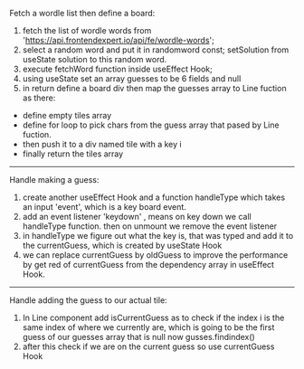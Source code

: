 Fetch a wordle list then define a board:
1. fetch the list of wordle words from   'https://api.frontendexpert.io/api/fe/wordle-words';
2. select a random word and put it in randomword const;
setSolution from useState solution to this random word.
3. execute fetchWord function inside useEffect Hook;
4. using useState set an array guesses to be 6 fields and null
5. in return define a board div then map the guesses array to Line fuction as there:
 * define empty tiles array
 * define for loop to pick chars from the guess array that pased by Line fuction.
 * then push it to a div named tile with a key i
 * finally return the tiles array
-------------------------------
Handle making a guess:
1. create another useEffect Hook and a function handleType which takes an input 'event', which is a key board event.
2. add an event listener 'keydown' , means on key down we call handleType function. then on unmount we remove the event listener 
3. in handleType we figure out what the key is, that was typed and add it to the currentGuess, which is created by useState Hook
4. we can replace currentGuess by oldGuess to improve the performance by get red of currentGuess from the dependency array in useEffect Hook.
--------------------
Handle adding the guess to our actual tile:
1. In Line component add isCurrentGuess as to check if the index i is the same index of where we currently are, which is going to be the first guess of our guesses array that is null now gusses.findindex()
2. after this check if we are on the current guess so use currentGuess Hook 
